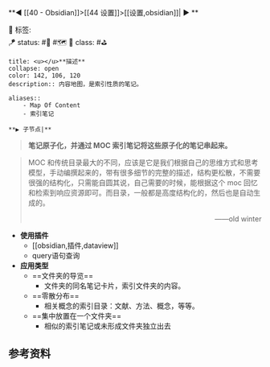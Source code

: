 **◀️ [[40 - Obsidian]]>[[44 设置]]>[[设置,obsidian]]| ▶️ **

🧩 标签:  
🪁 status: #🎄 #🗺️ 
🎏 class: #⛳

```ad-info
title: <u></u>**描述**
collapse: open
color: 142, 106, 120
description:: 内容地图，是索引性质的笔记。

aliases:: 
	- Map Of Content
	- 索引笔记

**▶️ 子节点|**
```

> **笔记原子化，并通过 MOC 索引笔记将这些原子化的笔记串起来。**

> MOC 和传统目录最大的不同，应该是它是我们根据自己的思维方式和思考模型，手动编撰起来的，带有很多细节的完整的描述，结构更松散，不需要很强的结构化，只需能自圆其说，自己需要的时候，能根据这个 moc 回忆和检索到响应资源即可。而目录，一般都是高度结构化的，然后也是自动生成的。
> <p align="right">——old winter</p>

- **使用插件**
	- [[obsidian,插件,dataview]]
	- query语句查询
- **应用类型**
	- ==文件夹的导览==
		- 文件夹的同名笔记卡片，索引文件夹的内容。
	- ==零散分布==
		- 相关概念的索引目录：文献、方法、概念，等等。
	- ==集中放置在一个文件夹==
		- 相似的索引笔记或未形成文件夹独立出去

## 参考资料

